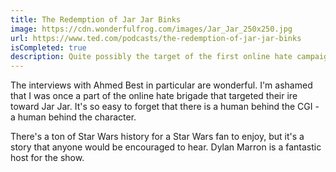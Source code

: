 ```yaml
---
title: The Redemption of Jar Jar Binks
image: https://cdn.wonderfulfrog.com/images/Jar_Jar_250x250.jpg
url: https://www.ted.com/podcasts/the-redemption-of-jar-jar-binks
isCompleted: true
description: Quite possibly the target of the first online hate campaign - what happened to Jar Jar Binks before and after the movies released?
---
```


The interviews with Ahmed Best in particular are wonderful. I'm ashamed that I was once a part of the online hate brigade that targeted their ire toward Jar Jar. It's so easy to forget that there is a human behind the CGI - a human behind the character.

There's a ton of Star Wars history for a Star Wars fan to enjoy, but it's a story that anyone would be encouraged to hear. Dylan Marron is a fantastic host for the show.

